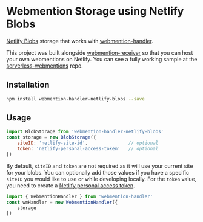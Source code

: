 # Webmention Storage using Netlify Blobs

[Netlify Blobs](https://docs.netlify.com/blobs/overview/) storage that works with [webmention-handler](https://github.com/vandie/webmention-handler).

This project was built alongside [webmention-receiver](https://github.com/benjifs/webmention-receiver) so that you can host your own webmentions on Netlify. You can see a fully working sample at the [serverless-webmentions](https://github.com/benjifs/serverless-webmentions) repo.

## Installation
```sh
npm install webmention-handler-netlify-blobs --save
```

## Usage
```js
import BlobStorage from 'webmention-handler-netlify-blobs'
const storage = new BlobStorage({
	siteID: 'netlify-site-id',               // optional
	token: 'netlify-personal-access-token'   // optional
})
```

By default, `siteID` and `token` are not required as it will use your current site for your blobs. You can optionally
add those values if you have a specific `siteID` you would like to use or while developing locally. For the `token`
value, you need to create a [Netlify personal access token](https://app.netlify.com/user/applications#personal-access-tokens).

```js
import { WebmentionHandler } from 'webmention-handler'
const wmHandler = new WebmentionHandler({
	storage
})
```